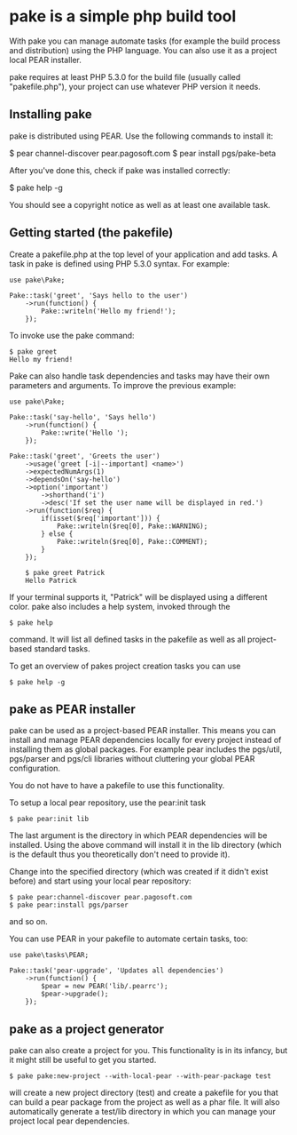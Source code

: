 pake is a simple php build tool
===============================

With pake you can manage automate tasks (for example the build process and distribution)
using the PHP language. You can also use it as a project local PEAR installer.

pake requires at least PHP 5.3.0 for the build file (usually called "pakefile.php"), your
project can use whatever PHP version it needs.

Installing pake
---------------

pake is distributed using PEAR. Use the following commands to install it:

$ pear channel-discover pear.pagosoft.com
$ pear install pgs/pake-beta

After you've done this, check if pake was installed correctly:

$ pake help -g

You should see a copyright notice as well as at least one available task.

Getting started (the pakefile)
------------------------------
Create a pakefile.php at the top level of your application and add tasks.
A task in pake is defined using PHP 5.3.0 syntax. For example:

	use pake\Pake;

	Pake::task('greet', 'Says hello to the user')
		->run(function() {
			Pake::writeln('Hello my friend!');
		});
	
To invoke use the pake command:

	$ pake greet
	Hello my friend!
	
Pake can also handle task dependencies and tasks may have their own parameters and arguments.
To improve the previous example:

	use pake\Pake;

	Pake::task('say-hello', 'Says hello')
		->run(function() {
			Pake::write('Hello ');
		});
	
	Pake::task('greet', 'Greets the user')
		->usage('greet [-i|--important] <name>')
		->expectedNumArgs(1)
		->dependsOn('say-hello')
		->option('important')
			->shorthand('i')
			->desc('If set the user name will be displayed in red.')
		->run(function($req) {
			if(isset($req['important'])) {
				Pake::writeln($req[0], Pake::WARNING);
			} else {
				Pake::writeln($req[0], Pake::COMMENT);
			}
		});

		$ pake greet Patrick
		Hello Patrick

If your terminal supports it, "Patrick" will be displayed using a different color.
pake also includes a help system, invoked through the

	$ pake help

command. It will list all defined tasks in the pakefile as well as all project-based
standard tasks.

To get an overview of pakes project creation tasks you can use

	$ pake help -g

pake as PEAR installer
----------------------

pake can be used as a project-based PEAR installer. This means you can install and manage
PEAR dependencies locally for every project instead of installing them as global packages.
For example pear includes the pgs/util, pgs/parser and pgs/cli libraries without cluttering
your global PEAR configuration.

You do not have to have a pakefile to use this functionality.

To setup a local pear repository, use the pear:init task

	$ pake pear:init lib

The last argument is the directory in which PEAR dependencies will be installed. Using the
above command will install it in the lib directory (which is the default thus you theoretically don't need to provide it).

Change into the specified directory (which was created if it didn't exist before) and start using
your local pear repository:

	$ pake pear:channel-discover pear.pagosoft.com
	$ pake pear:install pgs/parser

and so on.

You can use PEAR in your pakefile to automate certain tasks, too:

	use pake\tasks\PEAR;

	Pake::task('pear-upgrade', 'Updates all dependencies')
		->run(function() {
			$pear = new PEAR('lib/.pearrc');
			$pear->upgrade();
		});
	
pake as a project generator
---------------------------

pake can also create a project for you. This functionality is in its infancy, but it might still
be useful to get you started.

	$ pake pake:new-project --with-local-pear --with-pear-package test

will create a new project directory (test) and create a pakefile for you
that can build a pear package from the project as well as a phar file.
It will also automatically generate a test/lib directory in which you can manage your
project local pear dependencies.